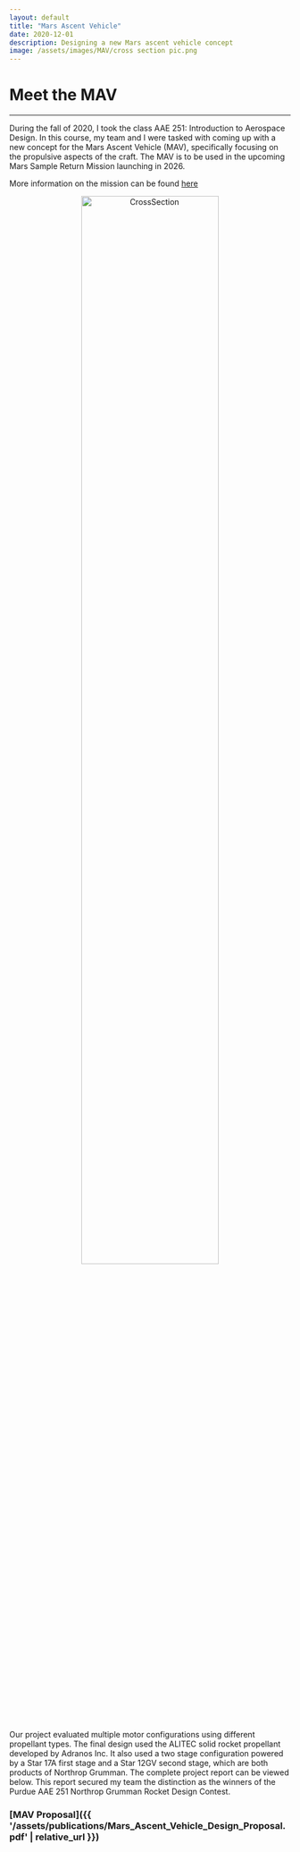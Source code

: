 ```yaml
---
layout: default
title: "Mars Ascent Vehicle"
date: 2020-12-01
description: Designing a new Mars ascent vehicle concept
image: /assets/images/MAV/cross section pic.png
---
```

# Meet the MAV
---
During the fall of 2020, I took the class AAE 251: Introduction to Aerospace Design. In this course, my team and I were tasked with coming up with a new concept for the Mars Ascent Vehicle (MAV), specifically focusing on the propulsive aspects of the craft. The MAV is to be used in the upcoming Mars Sample Return Mission launching in 2026.

More information on the mission can be found [here](https://spaceflightnow.com/2020/04/20/nasa-narrows-design-for-rocket-to-launch-samples-off-of-mars/)

<div style="text-align: center;">
    <img src="{{ 'assets/images/MAV/cross section pic.png' | relative_url }}" alt="CrossSection" style="width:70%; border-radius:10px;">
</div>

Our project evaluated multiple motor configurations using different propellant types. The final design used the ALITEC solid rocket propellant developed by Adranos Inc. It also used a two stage configuration powered by a Star 17A first stage and a Star 12GV second stage, which are both products of Northrop Grumman. The complete project report can be viewed below. This report secured my team the distinction as the winners of the Purdue AAE 251 Northrop Grumman Rocket Design Contest.

### [MAV Proposal]({{ '/assets/publications/Mars_Ascent_Vehicle_Design_Proposal.pdf' | relative_url }})